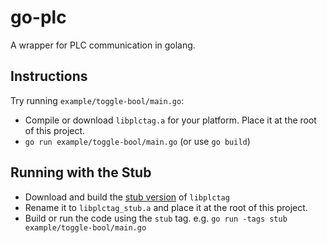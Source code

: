 # go-plc

A wrapper for PLC communication in golang.

## Instructions

Try running `example/toggle-bool/main.go`:
* Compile or download `libplctag.a` for your platform. Place it at the root of this project.
* `go run example/toggle-bool/main.go` (or use `go build`)

## Running with the Stub

* Download and build the [stub version](https://github.com/dijkstracula/plcstub/) of `libplctag`
* Rename it to `libplctag_stub.a` and place it at the root of this project.
* Build or run the code using the `stub` tag. e.g. `go run -tags stub example/toggle-bool/main.go`
